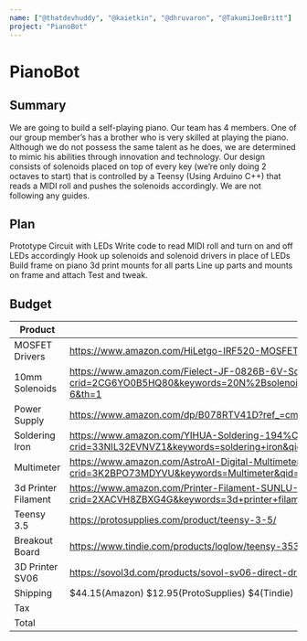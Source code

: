 ```yaml
---
name: ["@thatdevhuddy", "@kaietkin", "@dhruvaron", "@TakumiJoeBritt"]
project: "PianoBot"
---
```


# PianoBot

## Summary

We are going to build a self-playing piano. Our team has 4 members. One of our group member’s has a brother who is very skilled at playing the piano. Although we do not possess the same talent as he does, we are determined to mimic his abilities through innovation and technology. Our design consists of solenoids placed on top of every key (we’re only doing 2 octaves to start) that is controlled by a Teensy (Using Arduino C++) that reads a MIDI roll and pushes the solenoids accordingly. We are not following any guides.

## Plan

Prototype Circuit with LEDs
Write code to read MIDI roll and turn on and off LEDs accordingly
Hook up solenoids and solenoid drivers in place of LEDs
Build frame on piano
3d print mounts for all parts
Line up parts and mounts on frame and attach
Test and tweak.


## Budget




| Product           | Supplier/Link                         | Cost    |
| ---------------   | ------------------------------------- | ------  |
| MOSFET Drivers    | https://www.amazon.com/HiLetgo-IRF520-MOSFET-Arduino-Raspberry/dp/B01I1J14MO/ref=sr_1_4?keywords=mosfet+solenoid+driver&qid=1673674873&sr=8-4                             | $42.00  |
| 10mm Solenoids    | https://www.amazon.com/Fielect-JF-0826B-6V-Solenoid-Electromagnet-Linear/dp/B07Z3N7D9R/ref=sr_1_6?crid=2CG6YO0B5HQ80&keywords=20N%2Bsolenoid%2Bpush%2Bactuator%2B10mm%2Bstroke&qid=1673676087&sprefix=20n%2Bsolenoid%2Bpush%2Bactuator%2B10mm%2Bstroke%2Caps%2C187&sr=8-6&th=1                              | $312.00 |
| Power Supply      | https://www.amazon.com/dp/B078RTV41D?ref_=cm_sw_r_cp_ud_dp_A5EWXFB7QCV5T4Y3D6P2                             | $22.99  |
| Soldering Iron    | https://www.amazon.com/YIHUA-Soldering-194%C2%BAF-896%C2%BAF-Adjustable-Calibration/dp/B082F1WKP9/ref=sr_1_7?crid=33NIL32EVNVZ1&keywords=soldering+iron&qid=1673499441&s=industrial&sprefix=soldering+iron%2Cindustrial%2C419&sr=1-7                                | $39.99  |
| Multimeter        |https://www.amazon.com/AstroAI-Digital-Multimeter-Voltage-Tester/dp/B01ISAMUA6/ref=sr_1_7?crid=3K2BPO73MDYVU&keywords=Multimeter&qid=1673498264&s=industrial&sprefix=multimet%2Cindustrial%2C159&sr=1-7                                | $12.99  |
|3d Printer Filament| https://www.amazon.com/Printer-Filament-SUNLU-Dimensional-Accuracy/dp/B07XG3RM58/ref=sr_1_6?crid=2XACVH8ZBXG4G&keywords=3d+printer+filament+3+pack&qid=1673725515&s=industrial&sprefix=3d+printer+filament+3+pack%2Cindustrial%2C147&sr=1-6                                | $16.14  |
| Teensy 3.5        | https://protosupplies.com/product/teensy-3-5/                       | $31.95  |
| Breakout Board    | https://www.tindie.com/products/loglow/teensy-3536-breakout-revision-a-due/                                | $17.00  |
| 3D Printer SV06   | https://sovol3d.com/products/sovol-sv06-direct-drive-3d-printer#                               | $259.99 |
| Shipping          |$44.15(Amazon) $12.95(ProtoSupplies) $4(Tindie)  | $17.00  |
| Tax               |                                       | $44.83  |
|Total              |                                       | $862.01 |

